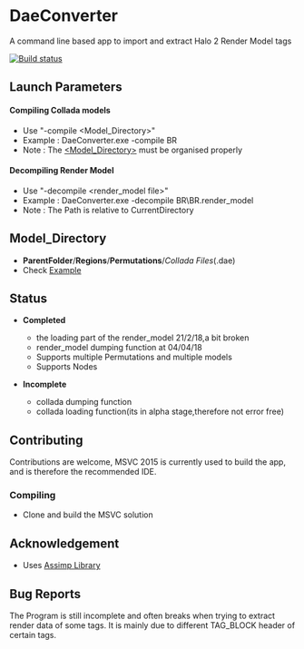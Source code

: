 # DaeConverter
A command line based app to import and extract Halo 2 Render Model tags

[![Build status](https://ci.appveyor.com/api/projects/status/bul7rrcbjeuk5qna/branch/master?svg=true)](https://ci.appveyor.com/project/Himanshu-01/daeconverter/branch/master)

## Launch Parameters ##

#### Compiling Collada models ####
  * Use "-compile <Model_Directory>"
  * Example :  DaeConverter.exe -compile BR
  * Note : The [<Model_Directory>](#model_directory) must be organised properly
  
#### Decompiling Render Model ####
  * Use "-decompile <render_model file>"
  * Example :  DaeConverter.exe -decompile BR\BR.render_model
  * Note : The Path is relative to CurrentDirectory
  
## Model_Directory
* __ParentFolder__/__Regions__/__Permutations__/_Collada Files_(.dae)
* Check [Example](https://github.com/Himanshu-01/DaeConverter/tree/master/Example)         
  
  
  
## Status ##
* __Completed__ 
  * the loading part of the render_model 21/2/18,a bit broken
  * render_model dumping function at 04/04/18
  * Supports multiple Permutations and multiple models
  * Supports Nodes

* __Incomplete__
	* collada dumping function
	* collada loading function(its in alpha stage,therefore not error free)  
  
## Contributing ##
Contributions are welcome, MSVC 2015 is currently used to build the app, and is therefore the recommended IDE.

### Compiling ###
* Clone and build the MSVC solution

## Acknowledgement ##
* Uses [Assimp Library](http://www.assimp.org/)

## Bug Reports ##
The Program is still incomplete and often breaks when trying to extract render data of some tags.
It is mainly due to different TAG_BLOCK header of certain tags.
